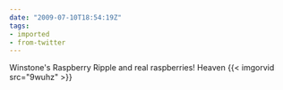 ```yaml
---
date: "2009-07-10T18:54:19Z"
tags:
- imported
- from-twitter
---
```

Winstone's Raspberry Ripple and real raspberries! Heaven {{< imgorvid src="9wuhz" >}}
